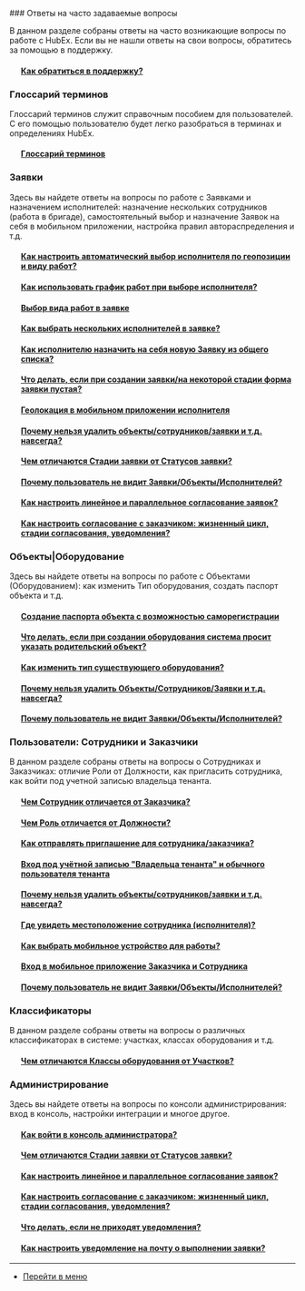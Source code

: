 <script type="text/javascript" >
   (function(m,e,t,r,i,k,a){m[i]=m[i]||function(){(m[i].a=m[i].a||[]).push(arguments)};
   m[i].l=1*new Date();k=e.createElement(t),a=e.getElementsByTagName(t)[0],k.async=1,k.src=r,a.parentNode.insertBefore(k,a)})
   (window, document, "script", "https://mc.yandex.ru/metrika/tag.js", "ym");
   ym('{{ site.yandex_metric }}', "init", {
        id:'{{ site.yandex_metric }}',
        clickmap:true,
        trackLinks:true,
        accurateTrackBounce:true,
        webvisor:true
   });
</script>
<noscript><div><img src="https://mc.yandex.ru/watch/'{{ site.yandex_metric }}'" style="position:absolute; left:-9999px;" alt="" /></div></noscript>
<!-- /Yandex.Metrika counter -->
<link rel="stylesheet" type="text/css" href="/assets/css/styles.css">
### Ответы на часто задаваемые вопросы

В данном разделе собраны ответы на часто возникающие вопросы по работе с HubEx. Если вы не нашли ответы на свои вопросы, обратитесь за помощью в поддержку.

<h4 style="padding-left: 20px;"><a href="/docs/FAQ/RU/user/HowToContactSupport.html">Как обратиться в поддержку?</a></h4>

### Глоссарий терминов
Глоссарий терминов служит справочным пособием для пользователей. С его помощью пользователю будет легко разобраться в терминах и определениях HubEx.
<h4 style="padding-left: 20px;"><a href="/docs/FAQ/RU/user/Glossary.html">Глоссарий терминов</a><span class="new-badge" title="14.03.2023"></span></h4>

### Заявки
Здесь вы найдете ответы на вопросы по работе с Заявками и назначением исполнителей: назначение нескольких сотрудников (работа в бригаде), самостоятельный выбор и назначение Заявок на себя в мобильном приложении, настройка правил автораспределения и т.д.
<h4 style="padding-left: 20px;"><a href="/docs/FAQ/RU/user/RulesOfChoiceGEO.html">Как настроить автоматический выбор исполнителя по геопозиции и виду работ?</a></h4>
<h4 style="padding-left: 20px;"><a href="/docs/FAQ/RU/user/Schedule.html">Как использовать график работ при выборе исполнителя?</a></h4>
<h4 style="padding-left: 20px;"><a href="/docs/FAQ/RU/user/ChoiceWorkType.html">Выбор вида работ в заявке</a></h4>

<h4 style="padding-left: 20px;"><a href="/docs/FAQ/RU/user/SeveralEngineers.html">Как выбрать нескольких исполнителей в заявке?</a></h4>
<h4 style="padding-left: 20px;"><a href="/docs/FAQ/RU/user/AcceptanceTicket.html">Как исполнителю назначить на себя новую Заявку из общего списка?</a></h4>
<h4 style="padding-left: 20px;"><a href="/docs/FAQ/RU/user/HowToDealWithWhiteScreen.html">Что делать, если при создании заявки/на некоторой стадии форма заявки пустая?</a></h4>
<h4 style="padding-left: 20px;"><a href="/docs/FAQ/RU/user/GEOinMob.html">Геолокация в мобильном приложении исполнителя</a></h4>
<h4 style="padding-left: 20px;"><a href="/docs/FAQ/RU/user/DeletedObjects.html">Почему нельзя удалить объекты/сотрудников/заявки и т.д. навсегда?</a></h4>
<h4 style="padding-left: 20px;"><a href="/docs/FAQ/RU/admin/StageVSStatus.html">Чем отличаются Стадии заявки от Статусов заявки?</a></h4>
<h4 style="padding-left: 20px;"><a href="/docs/FAQ/RU/user/HiddenObjectsTicketsUsers.html">Почему пользователь не видит Заявки/Объекты/Исполнителей?</a></h4>
<h4 style="padding-left: 20px;"><a href="/docs/FAQ/RU/admin/TicketsAgreement.html">Как настроить линейное и параллельное согласование заявок?</a><span class="updated-badge" title="15.12.2021"></span></h4>
<h4 style="padding-left: 20px;"><a href="/docs/FAQ/RU/admin/CustomerAgreement.html">Как настроить согласование с заказчиком: жизненный цикл, стадии согласования, уведомления?</a></h4>

### Объекты|Оборудование
Здесь вы найдете ответы на вопросы по работе с Объектами (Оборудованием): как изменить Тип оборудования, создать паспорт объекта и т.д.
<h4 style="padding-left: 20px;"><a href="/docs/FAQ/RU/user/HowToMakePassport.html">Создание паспорта объекта с возможностью саморегистрации</a></h4>
<h4 style="padding-left: 20px;"><a href="/docs/FAQ/RU/user/TheDifferenceBetweenObjectTypes.html">Что делать, если при создании оборудования система просит указать родительский объект?</a></h4>
<h4 style="padding-left: 20px;"><a href="/docs/FAQ/RU/user/ChangeOfObjectType.html">Как изменить тип существующего оборудования?</a></h4>
<h4 style="padding-left: 20px;"><a href="/docs/FAQ/RU/user/DeletedObjects.html">Почему нельзя удалить Объекты/Сотрудников/Заявки и т.д. навсегда?</a></h4>
<h4 style="padding-left: 20px;"><a href="/docs/FAQ/RU/user/HiddenObjectsTicketsUsers.html">Почему пользователь не видит Заявки/Объекты/Исполнителей?</a></h4>

### Пользователи: Сотрудники и Заказчики
В данном разделе собраны ответы на вопросы о Сотрудниках и Заказчиках: отличие Роли от Должности, как пригласить сотрудника, как войти под учетной записью владельца тенанта.
<h4 style="padding-left: 20px;"><a href="/docs/FAQ/RU/user/EngineerVSCustomer.html">Чем Сотрудник отличается от Заказчика?</a></h4>
<h4 style="padding-left: 20px;"><a href="/docs/FAQ/RU/user/RoleVSPosition.html">Чем Роль отличается от Должности?</a></h4>
<h4 style="padding-left: 20px;"><a href="/docs/FAQ/RU/user/HowToSendInvitation.html">Как отправлять приглашение для сотрудника/заказчика?</a></h4>

<h4 style="padding-left: 20px;"><a href="/docs/FAQ/RU/user/SuperAndUsualUser.html">Вход под учётной записью "Владельца тенанта" и обычного пользователя тенанта</a></h4>
<h4 style="padding-left: 20px;"><a href="/docs/FAQ/RU/user/DeletedObjects.html">Почему нельзя удалить объекты/сотрудников/заявки и т.д. навсегда?</a></h4>
<h4 style="padding-left: 20px;"><a href="/docs/FAQ/RU/user/UserOnMap.html">Где увидеть местоположение сотрудника (исполнителя)?</a></h4>
<h4 style="padding-left: 20px;"><a href="/docs/FAQ/RU/user/MobileDevice.html">Как выбрать мобильное устройство для работы?</a></h4>
<h4 style="padding-left: 20px;"><a href="/docs/FAQ/RU/user/EnterToMob.html">Вход в мобильное приложение Заказчика и Сотрудника</a></h4>
<h4 style="padding-left: 20px;"><a href="/docs/FAQ/RU/user/HiddenObjectsTicketsUsers.html">Почему пользователь не видит Заявки/Объекты/Исполнителей?</a></h4>

### Классификаторы
В данном разделе собраны ответы на вопросы о различных классификаторах в системе: участках, классах оборудования и т.д.

<h4 style="padding-left: 20px;"><a href="/docs/FAQ/RU/admin/PlacesVSObjectsClass.html">Чем отличаются Классы оборудования от Участков?</a></h4>

### Администрирование
Здесь вы найдете ответы на вопросы по консоли администрирования: вход в консоль, настройки интеграции и многое другое.


<h4 style="padding-left: 20px;"><a href="/docs/FAQ/RU/admin/HowToEnterTheAdmin.html">Как войти в консоль администратора?</a></h4>

<!--скрыто по просьбе Дмитрия Зырянова 06.09.2021 <h4 style="padding-left: 20px;"><a href="/docs/FAQ/RU/admin/Integration.html">Пошаговая интеграция с Битрикс 24</a></h4>-->

<h4 style="padding-left: 20px;"><a href="/docs/FAQ/RU/admin/StageVSStatus.html">Чем отличаются Стадии заявки от Статусов заявки?</a></h4>

<!--<h4 style="padding-left: 20px;"><a href="/docs/FAQ/RU/user/HowToManageGmailIntegration.html">Как настроить интеграцию с Gmail (почта Google)?</a></h4>-->

<h4 style="padding-left: 20px;"><a href="/docs/FAQ/RU/admin/TicketsAgreement.html">Как настроить линейное и параллельное согласование заявок?</a><span class="updated-badge" title="15.12.2021"></span></h4>

<h4 style="padding-left: 20px;"><a href="/docs/FAQ/RU/admin/CustomerAgreement.html">Как настроить согласование с заказчиком: жизненный цикл, стадии согласования, уведомления?</a></h4>
<h4 style="padding-left: 20px;"><a href="/docs/FAQ/RU/user/HowToNotificationsToMobile.html">Что делать, если не приходят уведомления?</a></h4>

<h4 style="padding-left: 20px;"><a href="/docs/FAQ/RU/user/HowToManageNotifications.html">Как настроить уведомление на почту о выполнении заявки?</a></h4>
















____
- [Перейти в меню](http://wiki.hubex.ru)
